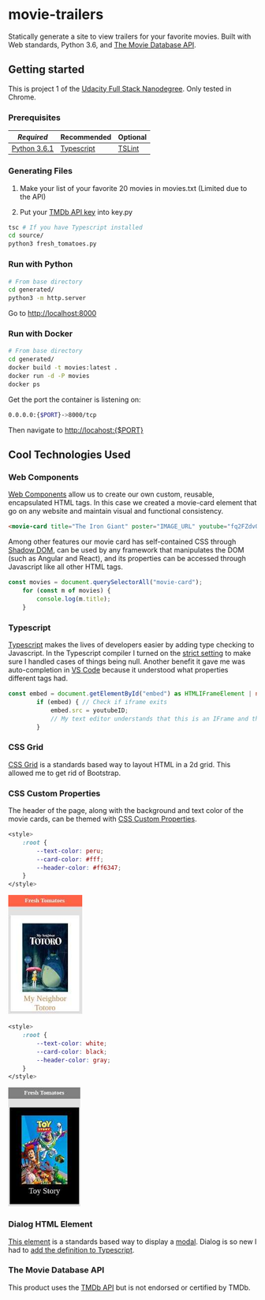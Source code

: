 # movie-trailers

Statically generate a site to view trailers for your favorite movies. Built with Web standards, Python 3.6, and [The Movie Database API](https://www.themoviedb.org/).

## Getting started

This is project 1 of the [Udacity Full Stack Nanodegree](https://www.udacity.com/course/full-stack-web-developer-nanodegree--nd004). Only tested in Chrome.

### Prerequisites

| *Required* | Recommended | Optional |
|------------|-------------|----------|
| [Python 3.6.1](https://www.python.org/)           | [Typescript](https://www.typescriptlang.org/)            |[TSLint](https://palantir.github.io/tslint/)          |

### Generating Files

1. Make your list of your favorite 20 movies in movies.txt (Limited due to the API)

1. Put your [TMDb API key](https://www.themoviedb.org/documentation/api) into key.py

```bash
tsc # If you have Typescript installed
cd source/
python3 fresh_tomatoes.py
```

### Run with Python

```bash
# From base directory
cd generated/
python3 -m http.server
```

Go to [http://localhost:8000](http://localhost:8000)

### Run with Docker

```bash
# From base directory
cd generated/
docker build -t movies:latest .
docker run -d -P movies
docker ps
```

Get the port the container is listening on:

```bash
0.0.0.0:{$PORT}->8000/tcp
```

Then navigate to [http://locahost:{$PORT}](http://locahost:{$PORT)

## Cool Technologies Used

### Web Components

[Web Components](https://www.webcomponents.org/introduction) allow us to create our own custom, reusable, encapsulated HTML tags. In this case we created a movie-card element that go on any website and maintain visual and functional consistency.

```html
<movie-card title="The Iron Giant" poster="IMAGE_URL" youtube="fq2FZdvQXXg"></movie-card>
```

Among other features our movie card has self-contained CSS through [Shadow DOM](https://developers.google.com/web/fundamentals/getting-started/primers/shadowdom), can be used by any framework that manipulates the DOM (such as Angular and React), and its properties can be accessed through Javascript like all other HTML tags.

```javascript
const movies = document.querySelectorAll("movie-card");
    for (const m of movies) {
        console.log(m.title);
    }
```

### Typescript

[Typescript](https://www.typescriptlang.org/) makes the lives of developers easier by adding type checking to Javascript. In the Typescript compiler I turned on the [strict setting](https://github.com/Microsoft/TypeScript/wiki/What's-new-in-TypeScript#new---strict-master-option) to make sure I handled cases of things being null. Another benefit it gave me was auto-completion in [VS Code](https://code.visualstudio.com/) because it understood what properties different tags had.

```typescript
const embed = document.getElementById("embed") as HTMLIFrameElement | null;
        if (embed) { // Check if iframe exits
            embed.src = youtubeID;
            // My text editor understands that this is an IFrame and therefore has a src property.
        }
```

### CSS Grid

[CSS Grid](https://developers.google.com/web/updates/2017/01/css-grid) is a standards based way to layout HTML in a 2d grid. This allowed me to get rid of Bootstrap.

### CSS Custom Properties

The header of the page, along with the background and text color of the movie cards, can be themed with [CSS Custom Properties](https://developers.google.com/web/updates/2016/02/css-variables-why-should-you-care).

```css
<style>
    :root {
        --text-color: peru;
        --card-color: #fff;
        --header-color: #ff6347;
    }
</style>
```

![Default](/screenshots/default.jpg?raw=true "Default CSS")

```css
<style>
    :root {
        --text-color: white;
        --card-color: black;
        --header-color: gray;
    }
</style>
```

![Alt](/screenshots/alt.jpg?raw=true "Alternative CSS")

### Dialog HTML Element

[This element](https://developer.mozilla.org/en-US/docs/Web/HTML/Element/dialog) is a standards based way to display a [modal](https://en.wikipedia.org/wiki/Modal_window). Dialog is so new I had to [add the definition to Typescript](https://github.com/Microsoft/TypeScript/issues/16880).

### The Movie Database API

This product uses the [TMDb API](https://www.themoviedb.org/) but is not endorsed or certified by TMDb.
